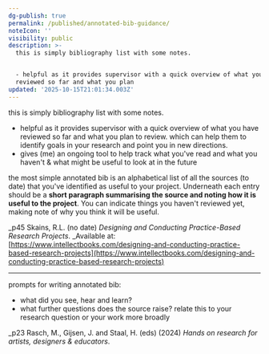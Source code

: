 ```yaml
---
dg-publish: true
permalink: /published/annotated-bib-guidance/
noteIcon: ''
visibility: public
description: >-
  this is simply bibliography list with some notes.


  - helpful as it provides supervisor with a quick overview of what you have
  reviewed so far and what you plan 
updated: '2025-10-15T21:01:34.003Z'
---
```

this is simply bibliography list with some notes.

- helpful as it provides supervisor with a quick overview of what you have reviewed so far and what you plan to review. which can help them to identify goals in your research and point you in new directions.
- gives (me) an ongoing tool to help track what you've read and what you haven't & what might be useful to look at in the future

the most simple annotated bib is an alphabetical list of all the sources (to date) that you've identified as useful to your project. Underneath each entry should be a **short paragraph summarising the source and noting how it is useful to the project**. You can indicate things you haven't reviewed yet, making note of why you think it will be useful.

_p45 Skains, R.L. (no date) _Designing and Conducting Practice-Based Research Projects_. _Available at: [https://www.intellectbooks.com/designing-and-conducting-practice-based-research-projects](https://www.intellectbooks.com/designing-and-conducting-practice-based-research-projects) 

---
prompts for writing annotated bib:
- what did you see, hear and learn?
- what further questions does the source raise?
relate this to your research question or your work more broadly

_p23 Rasch, M., Gijsen, J. and Staal, H. (eds) (2024) _Hands on research for artists, designers & educators_.
